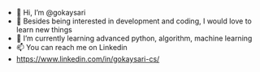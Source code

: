 - 👋 Hi, I’m @gokaysari
- 👀 Besides being interested in development and coding, I would love to learn new things
- 🌱 I’m currently learning advanced python, algorithm, machine learning
- 📫 You can reach me on Linkedin
- https://www.linkedin.com/in/gokaysari-cs/

<!---
Hi, I am Gökay Sarı. I am a third year student in computer engineering at ITU.
--->
